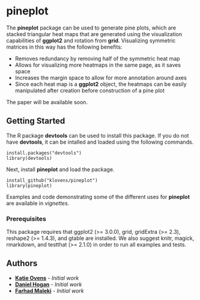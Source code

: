 # pineplot

The **pineplot** package can be used to generate pine plots, which are stacked triangular heat maps that are generated using the visualization capabilities of **ggplot2** and rotation from **grid**. Visualizing symmetric matrices in this way has the following benefits:

- Removes redundancy by removing half of the symmetric heat map
- Allows for visualizing more heatmaps in the same page, as it saves space
- Increases the margin space to allow for more annotation around axes
- Since each heat map is a **ggplot2** object, the heatmaps can be easily manipulated after creation before construction of a pine plot

The paper will be available soon.

<!-- ![pineplot](vignettes/images/example.jpg) -->

## Getting Started

The R package **devtools** can be used to install this package. If you do not have **devtools**, it can be intalled and loaded using the following commands.
```
install.packages("devtools")
library(devtools)
```
Next, install **pineplot** and load the package.

```
install_github("klovens/pineplot")
library(pineplot)
```
Examples and code demonstrating some of the different uses for **pineplot** are available in *vignettes*.

### Prerequisites
This package requires that ggplot2 (>= 3.0.0), grid, gridExtra (>= 2.3), reshape2 (>= 1.4.3), and gtable are installed. We also suggest knitr, magick, rmarkdown, and testthat (>= 2.1.0) in order to run all examples and tests.

## Authors

* [**Katie Ovens**](https://github.com/klovens) - *Initial work* 
* [**Daniel Hogan**](https://github.com/djhogan) - *Initial work* 
* [**Farhad Maleki**](https://github.com/FarhadMaleki) - *Initial work*
